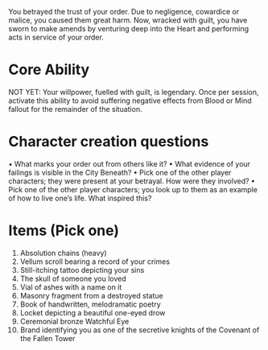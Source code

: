 You betrayed the trust of your order. Due to negligence, cowardice or malice, you caused them great harm. Now, wracked with guilt, you have sworn to make amends by venturing deep into the Heart and performing acts in service of your order.

# Core Ability
NOT YET: Your willpower, fuelled with guilt, is legendary. Once per session, activate this ability to avoid suffering negative effects from Blood or Mind fallout for the remainder of the situation.

# Character creation questions
• What marks your order out from others like it?
• What evidence of your failings is visible in the City Beneath?
• Pick one of the other player characters; they were present at your betrayal. How were they involved?
• Pick one of the other player characters; you look up to them as an example of how to live one’s life. What inspired this?

# Items (Pick one)
1. Absolution chains (heavy)
2. Vellum scroll bearing a record of your crimes
3. Still-itching tattoo depicting your sins
4. The skull of someone you loved
5. Vial of ashes with a name on it
6. Masonry fragment from a destroyed statue
7. Book of handwritten, melodramatic poetry
8. Locket depicting a beautiful one-eyed drow
9. Ceremonial bronze Watchful Eye
10. Brand identifying you as one of the secretive knights of the Covenant of the Fallen Tower